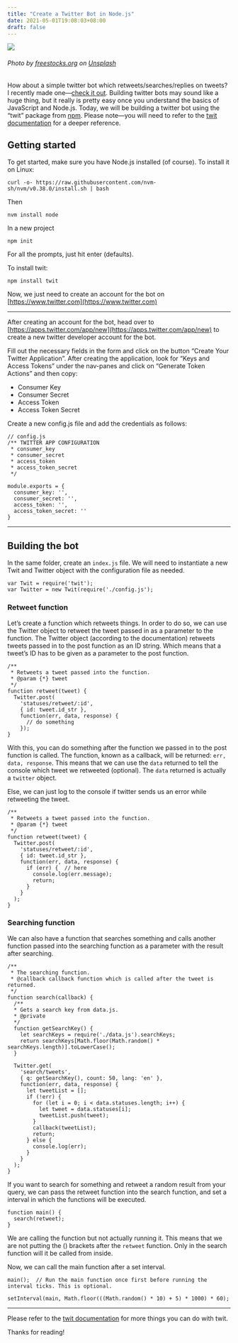 ```yaml
---
title: "Create a Twitter Bot in Node.js"
date: 2021-05-01T19:08:03+08:00
draft: false
---
```


![](https://cdn-images-1.medium.com/max/800/0*eIdt1EeVcD7Pp2S7)

###### Photo by [freestocks.org](https://unsplash.com/@freestocks) on [Unsplash](https://unsplash.com)

How about a simple twitter bot which retweets/searches/replies on tweets? I recently made one&mdash;[check it out](https://twitter.com/checkra1nbot). Building twitter bots may sound like a huge thing, but it really is pretty easy once you understand the basics of JavaScript and Node.js. Today, we will be building a twitter bot using the “twit” package from [npm](http://npmjs.org). Please note&mdash;you will need to refer to the [twit documentation](https://www.npmjs.com/package/twit) for a deeper reference.

## Getting started

To get started, make sure you have Node.js installed (of course). To install it on Linux:

```
curl -o- https://raw.githubusercontent.com/nvm-sh/nvm/v0.38.0/install.sh | bash
```

Then

```
nvm install node
```

In a new project

```
npm init
```

For all the prompts, just hit enter (defaults).

To install twit:

```
npm install twit
```

Now, we just need to create an account for the bot on [https://www.twitter.com](https://www.twitter.com)

* * *

After creating an account for the bot, head over to [https://apps.twitter.com/app/new](https://apps.twitter.com/app/new) to create a new twitter developer account for the bot.

Fill out the necessary fields in the form and click on the button “Create Your Twitter Application”. After creating the application, look for “Keys and Access Tokens” under the nav-panes and click on “Generate Token Actions” and then copy:

*   Consumer Key
*   Consumer Secret
*   Access Token
*   Access Token Secret

Create a new config.js file and add the credentials as follows:

```
// config.js  
/** TWITTER APP CONFIGURATION  
 * consumer_key  
 * consumer_secret  
 * access_token  
 * access_token_secret  
 */

module.exports = {  
  consumer_key: '',    
  consumer_secret: '',  
  access_token: '',    
  access_token_secret: ''  
}
```

* * *

## Building the bot

In the same folder, create an `index.js` file. We will need to instantiate a new Twit and Twitter object with the configuration file as needed.

```
var Twit = require('twit');  
var Twitter = new Twit(require('./config.js');
```

### Retweet function

Let’s create a function which retweets things. In order to do so, we can use the Twitter object to retweet the tweet passed in as a parameter to the function. The Twitter object (according to the documentation) retweets tweets passed in to the post function as an ID string. Which means that a tweet’s ID has to be given as a parameter to the post function.

```
/**  
 * Retweets a tweet passed into the function.  
 * @param {*} tweet  
 */  
function retweet(tweet) {  
  Twitter.post(  
    'statuses/retweet/:id',  
    { id: tweet.id_str },  
    function(err, data, response) {  
      // do something  
    });  
}
```

With this, you can do something after the function we passed in to the post function is called. The function, known as a callback, will be returned: `err, data, response`. This means that we can use the `data` returned to tell the console which tweet we retweeted (optional). The `data` returned is actually a `twitter` object.

Else, we can just log to the console if twitter sends us an error while retweeting the tweet.

```
/**  
 * Retweets a tweet passed into the function.  
 * @param {*} tweet  
 */  
function retweet(tweet) {  
  Twitter.post(  
    'statuses/retweet/:id',  
    { id: tweet.id_str },  
    function(err, data, response) {  
      if (err) {  // here  
        console.log(err.message);  
        return;  
      }  
    }  
  );  
}
```

### Searching function

We can also have a function that searches something and calls another function passed into the searching function as a parameter with the result after searching.

```
/**  
 * The searching function.  
 * @callback callback function which is called after the tweet is returned.  
 */  
function search(callback) {
  /**  
  * Gets a search key from data.js.  
  * @private  
  */  
  function getSearchKey() {  
    let searchKeys = require('./data.js').searchKeys;  
    return searchKeys[Math.floor(Math.random() * searchKeys.length)].toLowerCase();  
  }

  Twitter.get(  
    'search/tweets',  
    { q: getSearchKey(), count: 50, lang: 'en' },  
    function(err, data, response) {  
      let tweetList = [];  
      if (!err) {  
        for (let i = 0; i < data.statuses.length; i++) {  
          let tweet = data.statuses[i];  
          tweetList.push(tweet);  
        }  
        callback(tweetList);  
        return;  
      } else {  
        console.log(err);  
      }  
    }  
  );  
}
```

If you want to search for something and retweet a random result from your query, we can pass the retweet function into the search function, and set a interval in which the functions will be executed.

```
function main() {  
  search(retweet);  
}
```

We are calling the function but not actually running it. This means that we are not putting the () brackets after the `retweet` function. Only in the search function will it be called from inside.

Now, we can call the main function after a set interval.

```
main();  // Run the main function once first before running the interval ticks. This is optional.

setInterval(main, Math.floor(((Math.random() * 10) + 5) * 1000) * 60);
```

* * *

Please refer to the [twit documentation](https://www.npmjs.com/package/twit#usage) for more things you can do with twit.

Thanks for reading!
